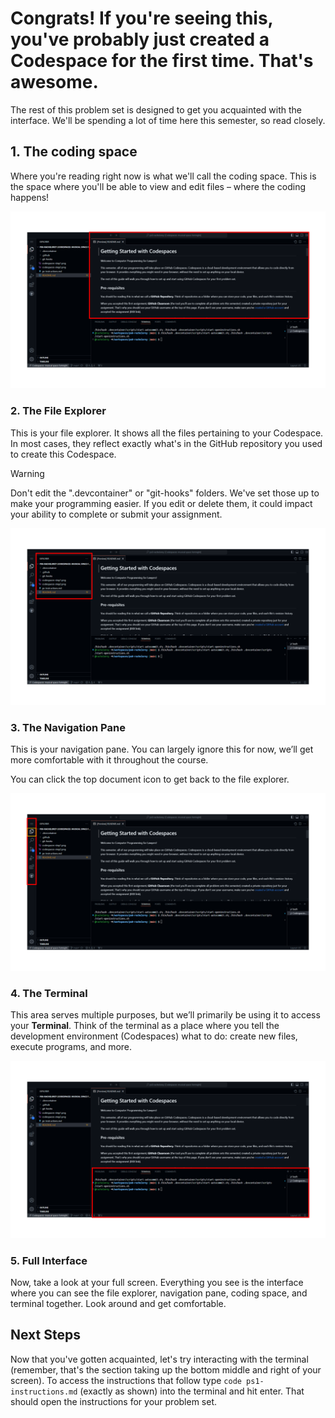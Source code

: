 # Congrats! If you're seeing this, you've probably just created a Codespace for the first time. That's awesome.
The rest of this problem set is designed to get you acquainted with the interface. We'll be spending a lot of time here this semester, so read closely.

## 1. The coding space

Where you're reading right now is what we'll call the coding space. This is the space where you'll be able to view and edit files – where the coding happens!

![image](images/coding%20space.PNG)

### 2. The File Explorer

This is your file explorer. It shows all the files pertaining to your Codespace. In most cases, they reflect exactly what's in the GitHub repository you used to create this Codespace.

> [!WARNING]
> Don't edit the ".devcontainer" or "git-hooks" folders. We've set those up to make your programming easier. If you edit or delete them, it could impact your ability to complete or submit your assignment. 

![image](images/file%20explorer.PNG)

### 3. The Navigation Pane

This is your navigation pane. You can largely ignore this for now, we’ll get more comfortable with it throughout the course.

You can click the top document icon to get back to the file explorer.

![image](images/navigation.PNG)

### 4. The Terminal

This area serves multiple purposes, but we’ll primarily be using it to access your **Terminal**. Think of the terminal as a place where you tell the development environment (Codespaces) what to do: create new files, execute programs, and more.

![image](images/terminal.PNG)

### 5. Full Interface

Now, take a look at your full screen. Everything you see is the interface where you can see the file explorer, navigation pane, coding space, and terminal together. Look around and get comfortable. 

## Next Steps

Now that you've gotten acquainted, let's try interacting with the terminal (remember, that's the section taking up the bottom middle and right of your screen). To access the instructions that follow type ```code ps1-instructions.md``` (exactly as shown) into the terminal and hit enter. That should open the instructions for your problem set. 
